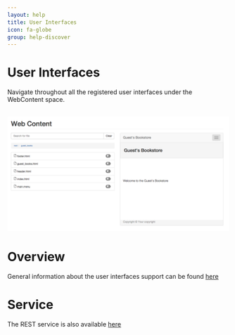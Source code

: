 ```yaml
---
layout: help
title: User Interfaces
icon: fa-globe
group: help-discover
---
```


User Interfaces
===

Navigate throughout all the registered user interfaces under the WebContent space.


<br>
	<img class="img-responsive" src="/help/images/discover/discover_web.png"/>
<br>

Overview
=====

General information about the user interfaces support can be found [here](web_content.html)

Service
=====

The REST service is also available [here](service_registry_web.html)